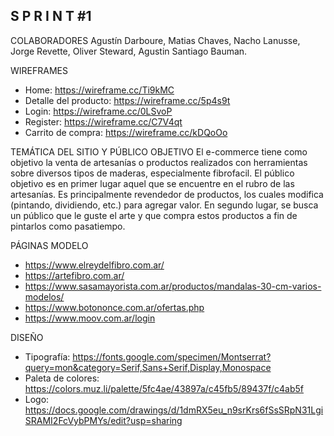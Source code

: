 S P R I N T #1
-------------
COLABORADORES
Agustín Darboure, 
Matias Chaves,
Nacho Lanusse,
Jorge Revette,
Oliver Steward,
Agustin Santiago Bauman.

WIREFRAMES
- Home: https://wireframe.cc/Ti9kMC
- Detalle del producto: https://wireframe.cc/5p4s9t
- Login: https://wireframe.cc/0LSvoP
- Register: https://wireframe.cc/C7V4qt
- Carrito de compra: https://wireframe.cc/kDQoOo

TEMÁTICA DEL SITIO Y PÚBLICO OBJETIVO
El e-commerce tiene como objetivo la venta de artesanías o productos realizados con herramientas sobre diversos tipos de maderas, especialmente fibrofacil.
El público objetivo es en primer lugar aquel que se encuentre en el rubro de las artesanías. Es principalmente revendedor de productos, los cuales modifica (pintando, dividiendo, etc.) para agregar valor.
En segundo lugar, se busca un público que le guste el arte y que compra estos productos a fin de pintarlos como pasatiempo.

PÁGINAS MODELO
- https://www.elreydelfibro.com.ar/
- https://artefibro.com.ar/
- https://www.sasamayorista.com.ar/productos/mandalas-30-cm-varios-modelos/
- https://www.botononce.com.ar/ofertas.php 
- https://www.moov.com.ar/login

DISEÑO
- Tipografía: https://fonts.google.com/specimen/Montserrat?query=mon&category=Serif,Sans+Serif,Display,Monospace
- Paleta de colores: https://colors.muz.li/palette/5fc4ae/43897a/c45fb5/89437f/c4ab5f
- Logo: https://docs.google.com/drawings/d/1dmRX5eu_n9srKrs6fSsSRpN31LgiSRAMI2FcVybPMYs/edit?usp=sharing
